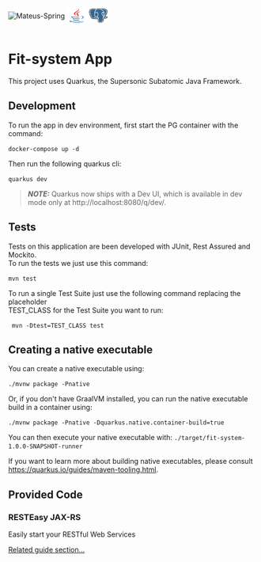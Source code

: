 <div style="display: inline_block">
    <img align="center" alt="Mateus-Spring" height="30" width="40" src="https://design.jboss.org/quarkus/logo/final/PNG/quarkus_icon_rgb_64px_default.png"/>
    <img align="center" alt="Mateus-Java" height="30" width="40" src="https://raw.githubusercontent.com/devicons/devicon/master/icons/java/java-original.svg"/>
    <img align="center" alt="Mateus-Postgres" height="30" width="40" src="https://raw.githubusercontent.com/devicons/devicon/master/icons/postgresql/postgresql-original.svg"/>
</div>
<br>

# Fit-system App

This project uses Quarkus, the Supersonic Subatomic Java Framework.

## Development

To run the app in dev environment, first start the PG container with the command:

```shell script
docker-compose up -d
```  

Then run the following quarkus cli:

```shell script
quarkus dev
```
> **_NOTE:_**  Quarkus now ships with a Dev UI, which is available in dev mode only at http://localhost:8080/q/dev/.  

## Tests

Tests on this application are been developed with JUnit, Rest Assured and Mockito.  
To run the tests we just use this command:

```shell script
mvn test
```

To run a single Test Suite just use the following command replacing the placeholder  
TEST_CLASS for   the Test Suite you want to run:
```shell script
 mvn -Dtest=TEST_CLASS test
```

## Creating a native executable

You can create a native executable using: 
```shell script
./mvnw package -Pnative
```

Or, if you don't have GraalVM installed, you can run the native executable build in a container using: 
```shell script
./mvnw package -Pnative -Dquarkus.native.container-build=true
```

You can then execute your native executable with: `./target/fit-system-1.0.0-SNAPSHOT-runner`

If you want to learn more about building native executables, please consult https://quarkus.io/guides/maven-tooling.html.

## Provided Code

### RESTEasy JAX-RS

Easily start your RESTful Web Services

[Related guide section...](https://quarkus.io/guides/getting-started#the-jax-rs-resources)
